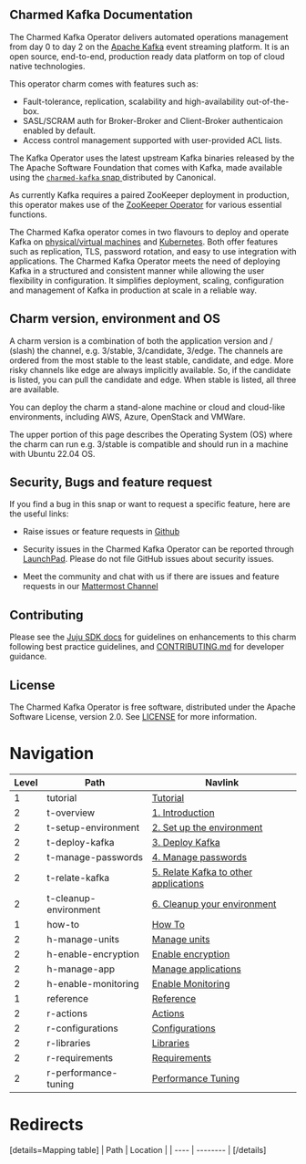 ## Charmed Kafka Documentation

The Charmed Kafka Operator delivers automated operations management from day 0 to day 2 on the [Apache Kafka](https://kafka.apache.org) event streaming platform. It is an open source, end-to-end, production ready data platform on top of cloud native technologies.

This operator charm comes with features such as:
- Fault-tolerance, replication, scalability and high-availability out-of-the-box.
- SASL/SCRAM auth for Broker-Broker and Client-Broker authenticaion enabled by default.
- Access control management supported with user-provided ACL lists.

The Kafka Operator uses the latest upstream Kafka binaries released by the The Apache Software Foundation that comes with Kafka, made available using the [`charmed-kafka` snap ](https://snapcraft.io/charmed-kafka) distributed by Canonical.

As currently Kafka requires a paired ZooKeeper deployment in production, this operator makes use of the [ZooKeeper Operator](https://github.com/canonical/zookeeper-operator) for various essential functions.

The Charmed Kafka operator comes in two flavours to deploy and operate Kafka on [physical/virtual machines](https://github.com/canonical/kafka-operator) and [Kubernetes](https://github.com/canonical/kafka-k8s-operator). Both offer features such as replication, TLS, password rotation, and easy to use integration with applications. The Charmed Kafka Operator meets the need of deploying Kafka in a structured and consistent manner while allowing the user flexibility in configuration. It simplifies deployment, scaling, configuration and management of Kafka in production at scale in a reliable way.

## Charm version, environment and OS

A charm version is a combination of both the application version and / (slash) the channel, e.g. 3/stable, 3/candidate, 3/edge. The channels are ordered from the most stable to the least stable, candidate, and edge. More risky channels like edge are always implicitly available. So, if the candidate is listed, you can pull the candidate and edge. When stable is listed, all three are available. 

You can deploy the charm a stand-alone machine or cloud and cloud-like environments, including AWS, Azure, OpenStack and VMWare.

The upper portion of this page describes the Operating System (OS) where the charm can run e.g. 3/stable is compatible and should run in a machine with Ubuntu 22.04 OS.


## Security, Bugs and feature request

If you find a bug in this snap or want to request a specific feature, here are the useful links:

* Raise issues or feature requests in [Github](https://github.com/canonical/kafka-operator/issues)

* Security issues in the Charmed Kafka Operator can be reported through [LaunchPad](https://wiki.ubuntu.com/DebuggingSecurity#How%20to%20File). Please do not file GitHub issues about security issues.

* Meet the community and chat with us if there are issues and feature requests in our [Mattermost Channel](https://chat.charmhub.io/charmhub/channels/data-platform)

## Contributing

Please see the [Juju SDK docs](https://juju.is/docs/sdk) for guidelines on enhancements to this charm following best practice guidelines, and [CONTRIBUTING.md](https://github.com/canonical/kafka-operator/blob/main/CONTRIBUTING.md) for developer guidance.

## License

The Charmed Kafka Operator is free software, distributed under the Apache Software License, version 2.0. See [LICENSE](https://github.com/canonical/kafka-operator/blob/main/LICENSE) for more information.

# Navigation

| Level | Path                   | Navlink                                                                                                         |
|-------|------------------------|-----------------------------------------------------------------------------------------------------------------|
| 1     | tutorial               | [Tutorial]()                                                                                                    |
| 2     | t-overview             | [1. Introduction](/t/charmed-kafka-tutorial-overview/10571)                                                                                          |
| 2     | t-setup-environment    | [2. Set up the environment](/t/charmed-kafka-tutorial-setup-environment/10575)                                                                                |
| 2     | t-deploy-kafka         | [3. Deploy Kafka](/t/charmed-kafka-tutorial-deploy-kafka/10567)                                                                                          |
| 2     | t-manage-passwords     | [4. Manage passwords](/t/charmed-kafka-tutorial-manage-passwords/10569)                                                                                      |
| 2     | t-relate-kafka         | [5. Relate Kafka to other applications](/t/charmed-kafka-tutorial-relate-kafka/10573)                                                                    |
| 2     | t-cleanup-environment  | [6. Cleanup your environment](/t/charmed-kafka-tutorial-cleanup-environment/10565)                                                                              |
| 1     | how-to                 | [How To]()                                                                                                      |
| 2     | h-manage-units         | [Manage units](/t/charmed-kafka-how-to-manage-units/10287)                                                      |
| 2     | h-enable-encryption    | [Enable encryption](/t/charmed-kafka-how-to-enable-encryption/10281)                                            |
| 2     | h-manage-app           | [Manage applications](/t/charmed-kafka-how-to-manage-app/10285)                                                 |
| 2     | h-enable-monitoring    | [Enable Monitoring](/t/charmed-kafka-how-to-enable-monitoring/10283)                                            |
| 1     | reference              | [Reference]()                                                                                                   |
| 2     | r-actions              | [Actions](https://charmhub.io/kafka/actions?channel=3/stable)                                                   |
| 2     | r-configurations       | [Configurations](https://charmhub.io/kafka/configure?channel=3/stable)                                          |
| 2     | r-libraries            | [Libraries](https://charmhub.io/kafka/libraries/kafka_libs?channel=3/stable)                                    |
| 2     | r-requirements         | [Requirements](/t/charmed-kafka-reference-requirements/10563)                                                                                             |
| 2     | r-performance-tuning   | [Performance Tuning](/t/charmed-kafka-reference-performace-tuning/10561)                                                                                       |

# Redirects

[details=Mapping table]
| Path | Location |
| ---- | -------- |
[/details]